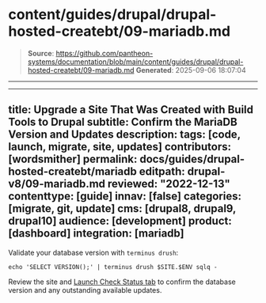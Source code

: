 # content/guides/drupal/drupal-hosted-createbt/09-mariadb.md

> **Source**: https://github.com/pantheon-systems/documentation/blob/main/content/guides/drupal/drupal-hosted-createbt/09-mariadb.md
> **Generated**: 2025-09-06 18:07:04

---

---
title: Upgrade a Site That Was Created with Build Tools to Drupal
subtitle: Confirm the MariaDB Version and Updates
description: 
tags: [code, launch, migrate, site, updates]
contributors: [wordsmither]
permalink: docs/guides/drupal-hosted-createbt/mariadb
editpath: drupal-v8/09-mariadb.md
reviewed: "2022-12-13"
contenttype: [guide]
innav: [false]
categories: [migrate, git, update]
cms: [drupal8, drupal9, drupal10]
audience: [development]
product: [dashboard]
integration: [mariadb]
---

Validate your database version with `terminus drush`:

```bash{promptUser: user}
echo 'SELECT VERSION();' | terminus drush $SITE.$ENV sqlq -
```

Review the site and [Launch Check Status tab](/drupal-launch-check) to confirm the database version and any outstanding available updates.

